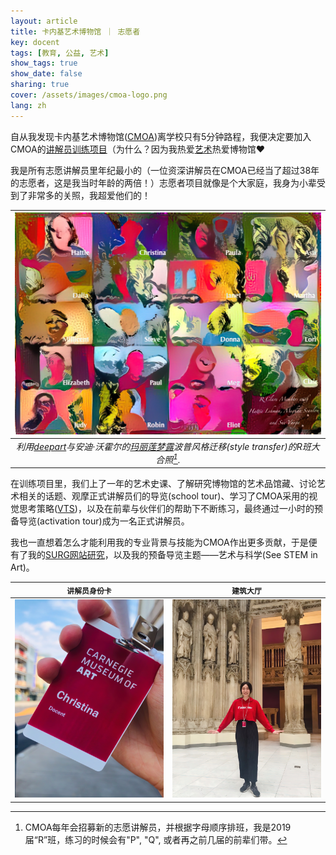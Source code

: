 ```yaml
---
layout: article
title: 卡内基艺术博物馆 ｜ 志愿者
key: docent
tags: [教育, 公益, 艺术]
show_tags: true
show_date: false
sharing: true
cover: /assets/images/cmoa-logo.png
lang: zh
---
```


自从我发现卡内基艺术博物馆([CMOA])离学校只有5分钟路程，我便决定要加入CMOA的[讲解员训练项目][docent]（为什么？因为我热爱[艺术][art]热爱博物馆:heart:

<!--more-->

我是所有志愿讲解员里年纪最小的（一位资深讲解员在CMOA已经当了超过38年的志愿者，这是我当时年龄的两倍！）志愿者项目就像是个大家庭，我身为小辈受到了非常多的关照，我超爱他们的！

| ![](/assets/images/cmoa-style.jpg) |
|:--:|
| *利用[deepart]与安迪·沃霍尔的[玛丽莲梦露][andy]波普风格迁移(style transfer)的R班大合照[^1].* |

在训练项目里，我们上了一年的艺术史课、了解研究博物馆的艺术品馆藏、讨论艺术相关的话题、观摩正式讲解员们的导览(school tour)、学习了CMOA采用的视觉思考策略([VTS])，以及在前辈与伙伴们的帮助下不断练习，最终通过一小时的预备导览(activation tour)成为一名正式讲解员。 

我也一直想着怎么才能利用我的专业背景与技能为CMOA作出更多贡献，于是便有了我的[SURG网站研究][project]，以及我的预备导览主题——艺术与科学(See STEM in Art)。

| `讲解员身份卡` | `建筑大厅`|
| ---- | ---- |
| ![](/assets/images/cmoa-badge.jpg) | ![](/assets/images/cmoa-me.jpg) |


[^1]: CMOA每年会招募新的志愿讲解员，并根据字母顺序排班，我是2019届“R”班，练习的时候会有"P", "Q", 或者再之前几届的前辈们带。

[art]: /zh_portfolio/8-art.html
[CMOA]: https://cmoa.org/
[deepart]: https://deepart.io/
[docent]: https://cmoa.org/join-give/docent/
[VTS]: https://vtshome.org/
[project]: /zh_research/2-cmoa.html
[andy]: https://www.artetrama.com/blogs/news/about-andy-warhols-sunday-b-morning-marilyn-monroe-series
